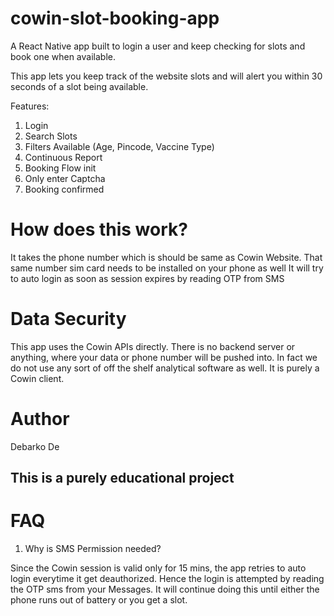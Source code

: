 # cowin-slot-booking-app
A React Native app built to login a user and keep checking for slots and book one when available.


This app lets you keep track of the website slots and will alert you within 30 seconds 
of a slot being available.


Features:
1. Login
2. Search Slots
3. Filters Available (Age, Pincode, Vaccine Type)
4. Continuous Report
5. Booking Flow init
6. Only enter Captcha
7. Booking confirmed


# How does this work?
It takes the phone number which is should be same as Cowin Website.
That same number sim card needs to be installed on your phone as well
It will try to auto login as soon as session expires by reading OTP from SMS


# Data Security

This app uses the Cowin APIs directly. There is no backend server or anything,
where your data or phone number will be pushed into. In fact we do not use any sort
of off the shelf analytical software as well. It is purely a Cowin client.

# Author
Debarko De

## This is a purely educational project


# FAQ

1. Why is SMS Permission needed?

Since the Cowin session is valid only for 15 mins, the app retries to auto login
everytime it get deauthorized. Hence the login is attempted by reading the OTP
sms from your Messages. It will continue doing this until either the phone runs
out of battery or you get a slot.